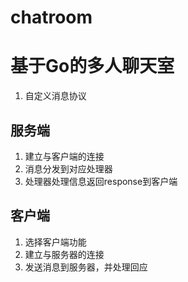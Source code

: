 # chatroom
# 基于Go的多人聊天室

1. 自定义消息协议

## 服务端

1. 建立与客户端的连接
2. 消息分发到对应处理器
3. 处理器处理信息返回response到客户端

## 客户端

1. 选择客户端功能
2. 建立与服务器的连接
3. 发送消息到服务器，并处理回应